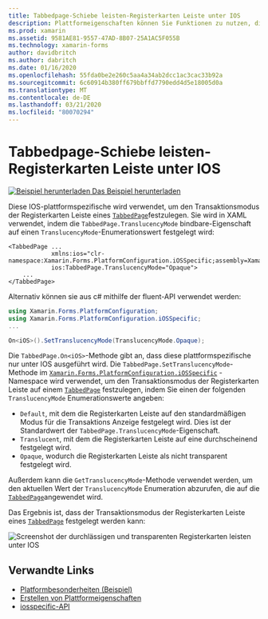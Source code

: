 ```yaml
---
title: Tabbedpage-Schiebe leisten-Registerkarten Leiste unter IOS
description: Plattformeigenschaften können Sie Funktionen zu nutzen, die nur auf einer bestimmten Plattform verfügbar ist ohne die Implementierung der benutzerdefinierten Renderern und Effekte. In diesem Artikel wird erläutert, wie Sie die plattformspezifische IOS-Anwendung verwenden, die den Transaktionsmodus der Registerkarten Leiste auf einer tabbedpage festlegt.
ms.prod: xamarin
ms.assetid: 9581AE81-9557-47AD-8B07-25A1AC5F055B
ms.technology: xamarin-forms
author: davidbritch
ms.author: dabritch
ms.date: 01/16/2020
ms.openlocfilehash: 55fda0be2e260c5aa4a34ab2dcc1ac3cac33b92a
ms.sourcegitcommit: 6c60914b380ff679bbffd7790edd4d5e18005d0a
ms.translationtype: MT
ms.contentlocale: de-DE
ms.lasthandoff: 03/21/2020
ms.locfileid: "80070294"
---
```

# <a name="tabbedpage-translucent-tab-bar-on-ios"></a>Tabbedpage-Schiebe leisten-Registerkarten Leiste unter IOS

[![Beispiel herunterladen](~/media/shared/download.png) Das Beispiel herunterladen](https://docs.microsoft.com/samples/xamarin/xamarin-forms-samples/userinterface-platformspecifics)

Diese IOS-plattformspezifische wird verwendet, um den Transaktionsmodus der Registerkarten Leiste eines [`TabbedPage`](xref:Xamarin.Forms.TabbedPage)festzulegen. Sie wird in XAML verwendet, indem die `TabbedPage.TranslucencyMode` bindbare-Eigenschaft auf einen `TranslucencyMode`-Enumerationswert festgelegt wird:

```xaml
<TabbedPage ...
            xmlns:ios="clr-namespace:Xamarin.Forms.PlatformConfiguration.iOSSpecific;assembly=Xamarin.Forms.Core"
            ios:TabbedPage.TranslucencyMode="Opaque">
    ...
</TabbedPage>
```

Alternativ können sie aus c# mithilfe der fluent-API verwendet werden:

```csharp
using Xamarin.Forms.PlatformConfiguration;
using Xamarin.Forms.PlatformConfiguration.iOSSpecific;
...

On<iOS>().SetTranslucencyMode(TranslucencyMode.Opaque);
```

Die `TabbedPage.On<iOS>`-Methode gibt an, dass diese plattformspezifische nur unter IOS ausgeführt wird. Die `TabbedPage.SetTranslucencyMode`-Methode im [`Xamarin.Forms.PlatformConfiguration.iOSSpecific`](xref:Xamarin.Forms.PlatformConfiguration.iOSSpecific) -Namespace wird verwendet, um den Transaktionsmodus der Registerkarten Leiste auf einem [`TabbedPage`](xref:Xamarin.Forms.TabbedPage) festzulegen, indem Sie einen der folgenden `TranslucencyMode` Enumerationswerte angeben:

- `Default`, mit dem die Registerkarten Leiste auf den standardmäßigen Modus für die Transaktions Anzeige festgelegt wird. Dies ist der Standardwert der `TabbedPage.TranslucencyMode`-Eigenschaft.
- `Translucent`, mit dem die Registerkarten Leiste auf eine durchscheinend festgelegt wird.
- `Opaque`, wodurch die Registerkarten Leiste als nicht transparent festgelegt wird.

Außerdem kann die `GetTranslucencyMode`-Methode verwendet werden, um den aktuellen Wert der `TranslucencyMode` Enumeration abzurufen, die auf die [`TabbedPage`](xref:Xamarin.Forms.TabbedPage)angewendet wird.

Das Ergebnis ist, dass der Transaktionsmodus der Registerkarten Leiste eines [`TabbedPage`](xref:Xamarin.Forms.TabbedPage) festgelegt werden kann:

![Screenshot der durchlässigen und transparenten Registerkarten leisten unter IOS](tabbedpage-translucent-tabbar-images/translucencymodes.png "Durchlässiges und undurchsichtiges Tabstopp")

## <a name="related-links"></a>Verwandte Links

- [Platformbesonderheiten (Beispiel)](https://docs.microsoft.com/samples/xamarin/xamarin-forms-samples/userinterface-platformspecifics)
- [Erstellen von Plattformeigenschaften](~/xamarin-forms/platform/platform-specifics/index.md#creating-platform-specifics)
- [iosspecific-API](xref:Xamarin.Forms.PlatformConfiguration.iOSSpecific)
